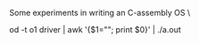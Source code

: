 Some experiments in writing an C-assembly OS \

od -t o1 driver | awk '{$1=""; print $0}' | ./a.out
